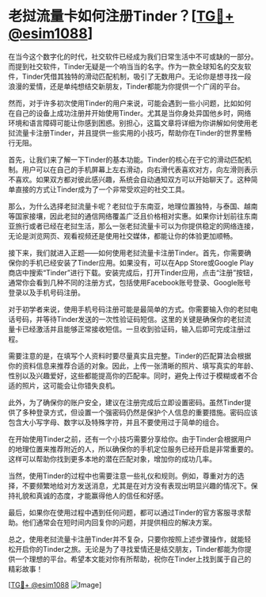 # 老挝流量卡如何注册Tinder？[[TG💪+ @esim1088](https://t.me/s/esim1088)]

在当今这个数字化的时代，社交软件已经成为我们日常生活中不可或缺的一部分。而提到社交软件，Tinder无疑是一个响当当的名字。作为一款全球知名的交友软件，Tinder凭借其独特的滑动匹配机制，吸引了无数用户。无论你是想寻找一段浪漫的爱情，还是单纯想结交新朋友，Tinder都能为你提供一个广阔的平台。

然而，对于许多初次使用Tinder的用户来说，可能会遇到一些小问题，比如如何在自己的设备上成功注册并开始使用Tinder。尤其是当你身处异国他乡时，网络环境和语言障碍可能让你感到困惑。别担心，这篇文章将详细为你讲解如何使用老挝流量卡注册Tinder，并且提供一些实用的小技巧，帮助你在Tinder的世界里畅行无阻。

首先，让我们来了解一下Tinder的基本功能。Tinder的核心在于它的滑动匹配机制。用户可以在自己的手机屏幕上左右滑动，向右滑代表喜欢对方，向左滑则表示不喜欢。如果双方都对彼此感兴趣，系统会自动通知双方可以开始聊天了。这种简单直接的方式让Tinder成为了一个非常受欢迎的社交工具。

那么，为什么选择老挝流量卡呢？老挝位于东南亚，地理位置独特，与泰国、越南等国家接壤，因此老挝的通信网络覆盖广泛且价格相对实惠。如果你计划前往东南亚旅行或者已经在老挝生活，那么一张老挝流量卡可以为你提供稳定的网络连接，无论是浏览网页、观看视频还是使用社交媒体，都能让你的体验更加顺畅。

接下来，我们就进入正题——如何使用老挝流量卡注册Tinder。首先，你需要确保你的手机已经安装了Tinder应用。如果没有，可以在App Store或Google Play商店中搜索“Tinder”进行下载。安装完成后，打开Tinder应用，点击“注册”按钮，通常你会看到几种不同的注册方式，包括使用Facebook账号登录、Google账号登录以及手机号码注册。

对于初学者来说，使用手机号码注册可能是最简单的方式。你需要输入你的老挝电话号码，并等待Tinder发送的一次性验证码短信。这里的关键是确保你的老挝流量卡已经激活并且能够正常接收短信。一旦收到验证码，输入后即可完成注册过程。

需要注意的是，在填写个人资料时要尽量真实且完整。Tinder的匹配算法会根据你的资料信息来推荐合适的对象。因此，上传一张清晰的照片、填写真实的年龄、性别以及兴趣爱好，这些都能提高你的匹配率。同时，避免上传过于模糊或者不合适的照片，这可能会让你错失良机。

此外，为了确保你的账户安全，建议在注册完成后立即设置密码。虽然Tinder提供了多种登录方式，但设置一个强密码仍然是保护个人信息的重要措施。密码应该包含大小写字母、数字以及特殊字符，并且不要使用过于简单的组合。

在开始使用Tinder之前，还有一个小技巧需要分享给你。由于Tinder会根据用户的地理位置来推荐附近的人，所以确保你的手机定位服务已经开启是非常重要的。这样可以帮助你找到更多本地的潜在匹配对象，增加你的成功几率。

当然，使用Tinder的过程中也需要注意一些礼仪和规则。例如，尊重对方的选择，不要频繁地给对方发送消息，尤其是在对方没有表现出明显兴趣的情况下。保持礼貌和真诚的态度，才能赢得他人的信任和好感。

最后，如果你在使用过程中遇到任何问题，都可以通过Tinder的官方客服寻求帮助。他们通常会在短时间内回复你的问题，并提供相应的解决方案。

总之，使用老挝流量卡注册Tinder并不复杂，只要你按照上述步骤操作，就能轻松开启你的Tinder之旅。无论是为了寻找爱情还是结交朋友，Tinder都能为你提供一个理想的平台。希望本文能对你有所帮助，祝你在Tinder上找到属于自己的精彩故事！

[[TG💪+ @esim1088](https://t.me/s/esim1088) ![Image](https://i.postimg.cc/4NQfJmqS/Snipaste-2025-05-13-00-14-12.png)]